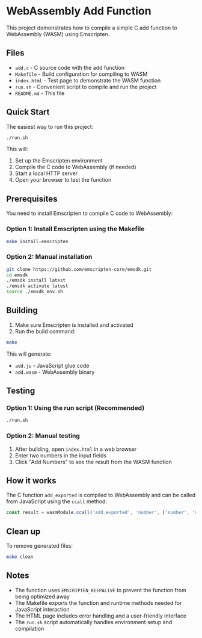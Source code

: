 # WebAssembly Add Function

This project demonstrates how to compile a simple C add function to WebAssembly (WASM) using Emscripten.

## Files

- `add.c` - C source code with the add function
- `Makefile` - Build configuration for compiling to WASM
- `index.html` - Test page to demonstrate the WASM function
- `run.sh` - Convenient script to compile and run the project
- `README.md` - This file

## Quick Start

The easiest way to run this project:

```bash
./run.sh
```

This will:
1. Set up the Emscripten environment
2. Compile the C code to WebAssembly (if needed)
3. Start a local HTTP server
4. Open your browser to test the function

## Prerequisites

You need to install Emscripten to compile C code to WebAssembly:

### Option 1: Install Emscripten using the Makefile
```bash
make install-emscripten
```

### Option 2: Manual installation
```bash
git clone https://github.com/emscripten-core/emsdk.git
cd emsdk
./emsdk install latest
./emsdk activate latest
source ./emsdk_env.sh
```

## Building

1. Make sure Emscripten is installed and activated
2. Run the build command:
```bash
make
```

This will generate:
- `add.js` - JavaScript glue code
- `add.wasm` - WebAssembly binary

## Testing

### Option 1: Using the run script (Recommended)
```bash
./run.sh
```

### Option 2: Manual testing
1. After building, open `index.html` in a web browser
2. Enter two numbers in the input fields
3. Click "Add Numbers" to see the result from the WASM function

## How it works

The C function `add_exported` is compiled to WebAssembly and can be called from JavaScript using the `ccall` method:

```javascript
const result = wasmModule.ccall('add_exported', 'number', ['number', 'number'], [num1, num2]);
```

## Clean up

To remove generated files:
```bash
make clean
```

## Notes

- The function uses `EMSCRIPTEN_KEEPALIVE` to prevent the function from being optimized away
- The Makefile exports the function and runtime methods needed for JavaScript interaction
- The HTML page includes error handling and a user-friendly interface
- The `run.sh` script automatically handles environment setup and compilation